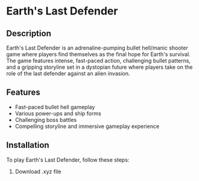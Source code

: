 # Earth's Last Defender

## Description
Earth's Last Defender is an adrenaline-pumping bullet hell/manic shooter game where players find themselves as the final hope for Earth's survival. The game features intense, fast-paced action, challenging bullet patterns, and a gripping storyline set in a dystopian future where players take on the role of the last defender against an alien invasion.

## Features
- Fast-paced bullet hell gameplay
- Various power-ups and ship forms
- Challenging boss battles
- Compelling storyline and immersive gameplay experience

## Installation
To play Earth's Last Defender, follow these steps:
1. Download .xyz file
